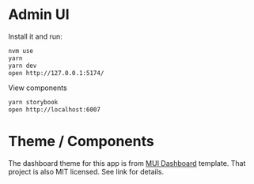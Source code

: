 # Admin UI

Install it and run:

```bash
nvm use
yarn
yarn dev
open http://127.0.0.1:5174/
```

View components

```bash
yarn storybook
open http://localhost:6007
```

# Theme / Components

The dashboard theme for this app is from 
[MUI Dashboard](https://mui.com/material-ui/getting-started/templates/dashboard/) template. That project is also MIT 
licensed. See link for details.